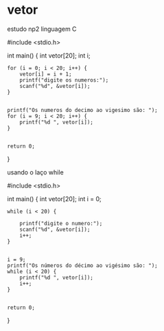 # vetor
estudo np2
linguagem C

#include <stdio.h>

int main() {
    int vetor[20]; 
    int i;

   
    for (i = 0; i < 20; i++) {
        vetor[i] = i + 1; 
        printf("digite os numeros:");
        scanf("%d", &vetor[i]);
    }

    
    printf("Os numeros do decimo ao vigesimo são: ");
    for (i = 9; i < 20; i++) {
        printf("%d ", vetor[i]);
    }


    return 0;
}





usando o laço while

#include <stdio.h>

int main() {
    int vetor[20]; 
    int i = 0; 

  
    while (i < 20) {

        printf("digite o numero:");
        scanf("%d", &vetor[i]);
        i++;
    }

    
    i = 9; 
    printf("Os números do décimo ao vigésimo são: ");
    while (i < 20) {
        printf("%d ", vetor[i]);
        i++;
    }


    return 0;
}

